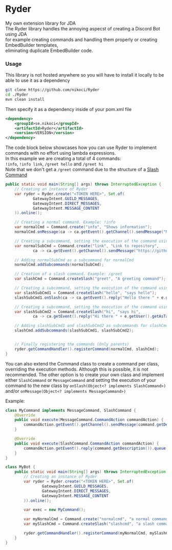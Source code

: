 # Ryder
My own extension library for JDA<br>
The Ryder library handles the annoying aspecst of creating a Discord Bot using JDA<br>
for example creating commands and handling them properly or creating EmbedBuilder templates,<br>
eliminating duplicate EmbedBuilder code.
<br>
### Usage
This library is not hosted anywhere so you will have to install it locally to be able to use it as a dependency
```bash
git clone https://github.com/nikoci/Ryder
cd ./Ryder
mvn clean install
```

Then specify it as a dependency inside of your pom.xml file
```xml
<dependency>
    <groupId>se.nikoci</groupId>
    <artifactId>Ryder</artifactId>
    <version>VERSION</version>
</dependency>
```

The code block below showcases how you can use Ryder to implement commands with no effort using lambda expressions.<br>
In this example we are creating a total of 4 commands:<br>
`!info`, `!info link`, `/greet hello` and `/greet hi`<br>
Note that we don't get a `/greet` command due to the structure of a [Slash Command](https://discord.com/developers/docs/interactions/application-commands)
```java
public static void main(String[] args) throws InterruptedException {
    // Creating an instance of Ryder
    var ryder = Ryder.create("<TOKEN HERE>", Set.of(
            GatewayIntent.GUILD_MESSAGES,
            GatewayIntent.DIRECT_MESSAGES,
            GatewayIntent.MESSAGE_CONTENT
    )).online();

    // Creating a normal command. Example: !info
    var normalCmd = Command.create("info", "Shows information");
    normalCmd.onMessage(ca -> ca.getEvent().getChannel().sendMessage("Made by Arijan Nikoci").queue());

    // Creating a subcommand, setting the execution of the command using constructor
    var normalSubCmd = Command.create("link", "Link to repository",
            ca -> ca.getEvent().getChannel().sendMessage("https://github.com/nikoci/Ryder").queue());

    // Adding normalSubCmd as a subcommand for normalCmd
    normalCmd.addSubcommands(normalSubCmd);

    // Creation of a slash command. Example: /greet
    var slashCmd = Command.createSlash("greet", "A greeting command");

    // Creating a subcommand, setting the execution of the command using Command#onSlash(SlashCommand)
    var slashSubCmd1 = Command.createSlash("hello", "says hello");
    slashSubCmd1.onSlash(ca -> ca.getEvent().reply("Hello there " + e.getUser().getAsTag()).queue());

    // Creating a subcommand, setting the execution of the command using constructor
    var slashSubCmd2 = Command.createSlash("hi", "says hi",
            ca -> ca.getEvent().reply("Hi there " + e.getUser().getAsTag()).queue());

    // Adding slashSubCmd1 and slashSubCmd2 as subcommands for slashCmd
    slashCmd.addSubcommands(slashSubCmd1, slashSubCmd2);


    // Finally registering the commands (Only parents)
    ryder.getCommandHandler().registerCommand(normalCmd, slashCmd);
}
```
You can also extend the Command class to create a command per class, overriding the execution methods. Although this is possible, it is not recommended.
The other option is to create your own class and implement either `SlashCommand` or `MessageCommand` and setting the execution of
your command to the new class by `onSlash(Object<? implements SlashCommand>)` and/or `onMessage(Object<? implements MessageCommand>)`

Example:

```java
class MyCommand implements MessageCommand, SlashCommand {
    @Override
    public void execute(MessageCommand.CommandAction commandAction) {
        commandAction.getEvent().getChannel().sendMessage(command.getDescription()).queue();
    }

    @Override
    public void execute(SlashCommand.CommandAction commandAction) {
        commandAction.getEvent().reply(command.getDescription()).queue();
    }
}

class MyBot {
    public static void main(String[] args) throws InterruptedException {
        // Creating an instance of Ryder
        var ryder = Ryder.create("<TOKEN HERE>", Set.of(
                GatewayIntent.GUILD_MESSAGES,
                GatewayIntent.DIRECT_MESSAGES,
                GatewayIntent.MESSAGE_CONTENT
        )).online();

        var exec = new MyCommand();

        var myNormalCmd = Command.create("normalcmd", "a normal command", exec);
        var mySlashCmd = Command.createSlash("slashcmd", "a slash command", exec);

        ryder.getCommandHandler().registerCommand(myNormalCmd, mySlashCmd);
    }
}
```
